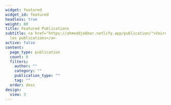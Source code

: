 ```yaml
---
widget: featured
widget_id: featured
headless: true
weight: 80
title: Featured Publications
subtitle: <a href="https://ahmeddjebbar.netlify.app/publication/">Voire toutes
  les publications</a>
active: false
content:
  page_type: publication
  count: 0
  filters:
    author: ""
    category: ""
    publication_type: ""
    tag: ""
  order: desc
design:
  view: 3
---
```

 <style>
   footer p:nth-child(2) {
    font-size: 0.75rem;
    text-align: center;
    display: none;
}
 </style>